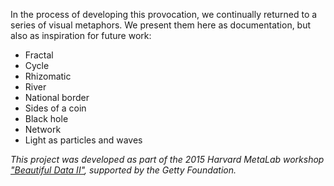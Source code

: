In the process of developing this provocation, we continually returned to a series of visual metaphors. We present them here as documentation, but also as inspiration for future work:

- Fractal
- Cycle
- Rhizomatic
- River
- National border
- Sides of a coin
- Black hole
- Network
- Light as particles and waves

_This project was developed as part of the 2015 Harvard MetaLab workshop ["Beautiful Data II"](http://beautifuldata.metalab.harvard.edu/), supported by the Getty Foundation._
